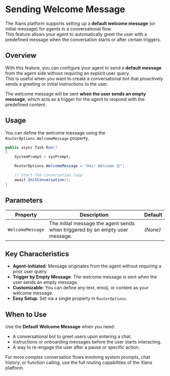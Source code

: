 # Sending Welcome Message

The Xians platform supports setting up a **default welcome message** (or initial message) for agents in a conversational flow.  
This feature allows your agent to automatically greet the user with a predefined message when the conversation starts or after certain triggers.

## Overview

With this feature, you can configure your agent to send a **default message** from the agent side without requiring an explicit user query.  
This is useful when you want to create a conversational bot that proactively sends a greeting or initial instructions to the user.

The welcome message will be sent **when the user sends an empty message**, which acts as a trigger for the agent to respond with the predefined content.

## Usage

You can define the welcome message using the `RouterOptions.WelcomeMessage` property.

```csharp
public async Task Run()
{
    SystemPrompt = sysPrompt;

    RouterOptions.WelcomeMessage = "Hei! Welcome 😊";

    // Start the conversation loop
    await InitConversation();
}
```

## Parameters

| Property | Description | Default |
|----------|-------------|---------|
| `WelcomeMessage` | The initial message the agent sends when triggered by an empty user message. | *(None)* |

## Key Characteristics

* **Agent-Initiated**: Message originates from the agent without requiring a prior user query.
* **Trigger by Empty Message**: The welcome message is sent when the user sends an empty message.
* **Customizable**: You can define any text, emoji, or content as your welcome message.
* **Easy Setup**: Set via a single property in `RouterOptions`.

## When to Use

Use the **Default Welcome Message** when you need:

* A conversational bot to greet users upon entering a chat.
* Instructions or onboarding messages before the user starts interacting.
* A way to re-engage the user after a pause or specific action.

For more complex conversation flows involving system prompts, chat history, or function calling, use the full routing capabilities of the Xians platform.


